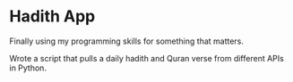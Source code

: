 # Hadith App

Finally using my programming skills for something that matters.

Wrote a script that pulls a daily hadith and Quran verse from different APIs in Python.

